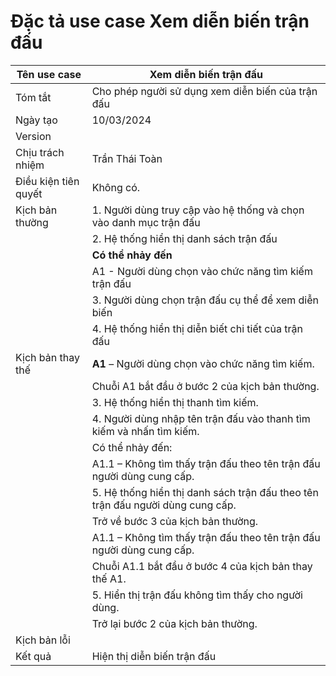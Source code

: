 # Đặc tả use case Xem diễn biến trận đấu

| Tên use case | Xem diễn biến trận đấu |
| --- | ----- |
| Tóm tắt | Cho phép người sử dụng xem diễn biến của trận đấu |
| Ngày tạo | 10/03/2024 |
| Version | |
| Chịu trách nhiệm | Trần Thái Toàn |
| Điều kiện tiên quyết | Không có.|   
| Kịch bản thường | 1. Người dùng truy cập vào hệ thống và chọn vào danh mục trận đấu|
| | 2. Hệ thống hiển thị danh sách trận đấu | 
| | **Có thể nhảy đến** | 
| | A1 - Người dùng chọn vào chức năng tìm kiếm trận đấu | 
| | 3. Người dùng chọn trận đấu cụ thể để xem diễn biến | 
| | 4. Hệ thống hiển thị diễn biết chi tiết của trận đấu |
| Kịch bản thay thế |  **A1** – Người dùng chọn vào chức năng tìm kiếm. |
| | Chuỗi A1 bắt đầu ở bước 2 của kịch bản thường. |
| | 3. Hệ thống hiển thị thanh tìm kiếm. |
| | 4. Người dùng nhập tên trận đấu vào thanh tìm kiếm và nhấn tìm kiếm.
| | Có thể nhảy đến:
| | A1.1 – Không tìm thấy trận đấu theo tên trận đấu người dùng cung cấp.
| | 5. Hệ thống hiển thị danh sách trận đấu theo tên trận đấu người dùng cung cấp.
| | Trở về bước 3 của kịch bản thường.
| | A1.1 – Không tìm thấy trận đấu theo tên trận đấu người dùng cung cấp.
| | Chuỗi A1.1 bắt đầu ở bước 4 của kịch bản thay thế A1.
| | 5. Hiển thị trận đấu không tìm thấy cho người dùng.
| | Trở lại bước 2 của kịch bản thường.
| Kịch bản lỗi | |
| Kết quả | Hiện thị diễn biến trận đấu |
